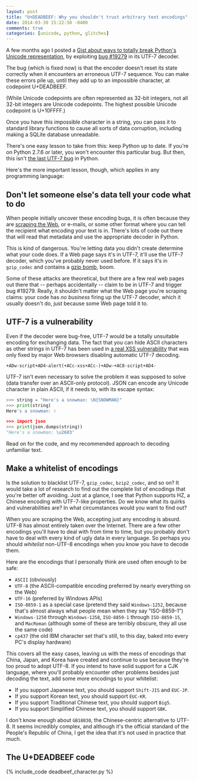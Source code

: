 ```yaml
---
layout: post
title: "U+DEADBEEF: Why you shouldn't trust arbitrary text encodings"
date: 2014-03-30 15:22:50 -0400
comments: true
categories: [unicode, python, glitches]
---
```

A few months ago I posted a [Gist about ways to totally break Python's Unicode representation](https://gist.github.com/rspeer/7559750), by exploiting [bug #19279](http://bugs.python.org/issue19279) in its UTF-7 decoder.

The bug (which is fixed now) is that the encoder doesn't reset its state correctly when it encounters an erroneous UTF-7 sequence. You can make these errors pile up, until they add up to an impossible character, at codepoint U+DEADBEEF.

(While Unicode codepoints are often represented as 32-bit integers, not all 32-bit integers are Unicode codepoints. The highest possible Unicode codepoint is U+10FFFF.)

Once you have this impossible character in a string, you can pass it to standard library functions to cause all sorts of data corruption, including making a SQLite database unreadable.

There's one easy lesson to take from this: keep Python up to date. If you're on Python 2.7.6 or later, you won't encounter this particular bug. But then, this isn't [the last UTF-7 bug](http://bugs.python.org/issue20538) in Python.

Here's the more important lesson, though, which applies in any programming language:

## Don't let someone else's data tell your code what to do

When people initially uncover these encoding bugs, it is often because they are [scraping the Web](http://bugs.python.org/issue19279#msg200117), or e-mails, or some other format where you can tell the recipient what encoding your text is in. There's lots of code out there that will read that metadata and use the appropriate decoder in Python.

This is kind of dangerous. You're letting data you didn't create determine what your code does. If a Web page says it's in UTF-7, it'll use the UTF-7 decoder, which you've probably never used before. If it says it's in `gzip_codec` and contains a [gzip bomb](https://mail.python.org/pipermail/python-dev/2013-November/130188.html), boom.

Some of these attacks are theoretical, but there are a few real web pages out there that -- perhaps accidentally -- claim to be in UTF-7 and trigger bug #19279. Really, it shouldn't matter what the Web page you're scraping claims: your code has *no business* firing up the UTF-7 decoder, which it usually doesn't do, just because some Web page told it to.

## UTF-7 is a vulnerability

Even if the decoder were bug-free, UTF-7 would be a totally unsuitable encoding for exchanging data. The fact that you can hide ASCII characters as other strings in UTF-7 has been used in [a real XSS vulnerability](http://nedbatchelder.com/blog/200704/xss_with_utf7.html) that was only fixed by major Web browsers disabling automatic UTF-7 decoding.

```
+ADw-script+AD4-alert(+ACc-xss+ACc-)+ADw-+AC8-script+AD4-
```

UTF-7 isn't even necessary to solve the problem it was supposed to solve (data transfer over an ASCII-only protocol). JSON can encode any Unicode character in plain ASCII, if it needs to, with its escape syntax:

```python
>>> string = "Here's a snowman: \N{SNOWMAN}"
>>> print(string)
Here's a snowman: ☃

>>> import json
>>> print(json.dumps(string))
"Here's a snowman: \u2603"
```

Read on for the code, and my recommended approach to decoding unfamiliar text.

<!-- more -->

## Make a whitelist of encodings

Is the solution to blacklist UTF-7, `gzip_codec`, `bzip2_codec`, and so on? It would take a lot of research to find out the complete list of encodings that you're better off avoiding. Just at a glance, I see that Python supports HZ, a Chinese encoding with UTF-7-like properties. Do we know what its quirks and vulnerabilities are? In what circumstances would you want to find out?

When you are scraping the Web, accepting just any encoding is absurd. UTF-8 has almost entirely taken over the Internet. There are a few other encodings you'll have to deal with from time to time, but you probably don't have to deal with every kind of ugly data in every language. So perhaps you should *whitelist* non-UTF-8 encodings when you know you have to decode them.

Here are the encodings that I personally think are used often enough to be safe:

- `ASCII` (obviously)
- `UTF-8` (the ASCII-compatible encoding preferred by nearly everything on the Web)
- `UTF-16` (preferred by Windows APIs)
- `ISO-8859-1` as a special case (pretend they said `Windows-1252`, because that's almost always what people mean when they say "ISO-8859-1")
- `Windows-1250` through `Windows-1258`, `ISO-8859-1` through `ISO-8859-15`, and `MacRoman` (although some of these are terribly obscure, they all use the same code)
- `cp437` (the old IBM character set that's still, to this day, baked into every PC's display hardware)

This covers all the easy cases, leaving us with the mess of encodings that China, Japan, and Korea have created and continue to use because they're too proud to adopt UTF-8. If you intend to have solid support for a CJK language, where you'll probably encounter other problems besides just decoding the text, add some more encodings to your whitelist:

- If you support Japanese text, you should support `Shift-JIS` and `EUC-JP`.
- If you support Korean text, you should support `EUC-KR`.
- If you support Traditional Chinese text, you should support `Big5`.
- If you support Simplified Chinese text, you should support `GBK`.

I don't know enough about `GB18030`, the Chinese-centric alternative to UTF-8. It seems incredibly complex, and although it's the official standard of the People's Republic of China, I get the idea that it's not used in practice that much.

## The U+DEADBEEF code

{% include_code deadbeef_character.py %}
